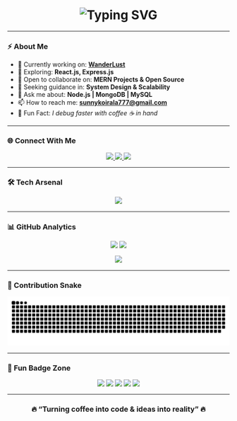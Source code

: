 <!-- Animated Typing Header -->
<h1 align="center">
  <img src="https://readme-typing-svg.herokuapp.com?font=Fira+Code&size=28&duration=3000&pause=1000&color=00C9A7&center=true&vCenter=true&width=700&lines=👋+Hi%2C+I'm+Sunny;💻+Full+Stack+Developer;🚀+Tech+Explorer;🌱+Lifelong+Learner" alt="Typing SVG" />
</h1>

---

### ⚡ About Me  
- 🔭 Currently working on: [**WanderLust**](https://github.com/SunnyKoirala/WanderLust.git)  
- 🌱 Exploring: **React.js, Express.js**  
- 👯 Open to collaborate on: **MERN Projects & Open Source**  
- 🤝 Seeking guidance in: **System Design & Scalability**  
- 💬 Ask me about: **Node.js | MongoDB | MySQL**  
- 📫 How to reach me: **sunnykoirala777@gmail.com**  
- 🎯 Fun Fact: *I debug faster with coffee ☕ in hand*  

---

### 🌐 Connect With Me  
<p align="center">
  <a href="https://www.linkedin.com/in/sunnykoirala/" target="_blank">
    <img src="https://img.shields.io/badge/-Sunny%20Koirala-blue?style=for-the-badge&logo=Linkedin&logoColor=white" />
  </a>
  <a href="mailto:sunnykoirala777@gmail.com" target="_blank">
    <img src="https://img.shields.io/badge/-Gmail-D14836?style=for-the-badge&logo=Gmail&logoColor=white" />
  </a>
  <a href="https://github.com/SunnyKoirala" target="_blank">
    <img src="https://img.shields.io/badge/-GitHub-181717?style=for-the-badge&logo=github&logoColor=white" />
  </a>
</p>

---

### 🛠️ Tech Arsenal  
<p align="center">
  <img src="https://skillicons.dev/icons?i=html,css,bootstrap,js,react,nodejs,express,mongodb,mysql,postgres,php,java,git,github,vscode,figma" />
</p>

---

### 📊 GitHub Analytics  
<p align="center">
  <img src="https://github-readme-stats.vercel.app/api?username=sunnykoirala&show_icons=true&theme=tokyonight&hide_border=true" height="180" />
  <img src="https://github-readme-streak-stats.herokuapp.com?user=sunnykoirala&theme=tokyonight&hide_border=true" height="180" />
</p>

<p align="center">
  <img src="https://github-readme-stats.vercel.app/api/top-langs/?username=sunnykoirala&layout=compact&theme=tokyonight&hide_border=true" height="180"/>
</p>

---

### 🐍 Contribution Snake  
<p align="center">
  <img src="https://raw.githubusercontent.com/Platane/snk/output/github-contribution-grid-snake-dark.svg" alt="snake" />
</p>

---

### 🚀 Fun Badge Zone  
<p align="center">
  <img src="https://img.shields.io/badge/Javascript-F7DF1E?style=for-the-badge&logo=javascript&logoColor=black" />
  <img src="https://img.shields.io/badge/Node.js-43853D?style=for-the-badge&logo=node.js&logoColor=white" />
  <img src="https://img.shields.io/badge/MongoDB-4EA94B?style=for-the-badge&logo=mongodb&logoColor=white" />
  <img src="https://img.shields.io/badge/Express.js-404D59?style=for-the-badge" />
  <img src="https://img.shields.io/badge/React-61DAFB?style=for-the-badge&logo=react&logoColor=black" />
</p>

---

<h3 align="center">🔥 “Turning coffee into code & ideas into reality” 🔥</h3>
